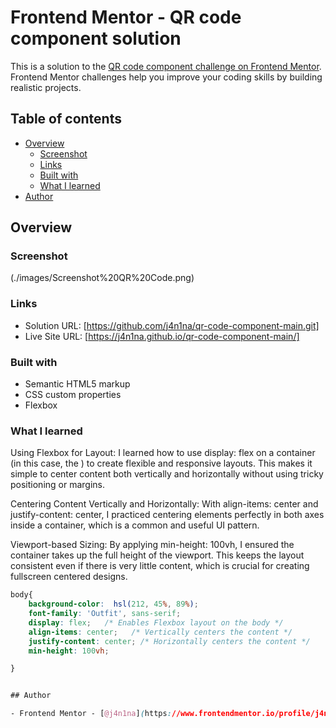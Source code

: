 # Frontend Mentor - QR code component solution

This is a solution to the [QR code component challenge on Frontend Mentor](https://www.frontendmentor.io/challenges/qr-code-component-iux_sIO_H). Frontend Mentor challenges help you improve your coding skills by building realistic projects. 

## Table of contents

- [Overview](#overview)
  - [Screenshot](#screenshot)
  - [Links](#links)
  - [Built with](#built-with)
  - [What I learned](#what-i-learned)
- [Author](#author)

## Overview

### Screenshot
(./images/Screenshot%20QR%20Code.png)

### Links

- Solution URL: [https://github.com/j4n1na/qr-code-component-main.git]
- Live Site URL: [https://j4n1na.github.io/qr-code-component-main/]



### Built with

- Semantic HTML5 markup
- CSS custom properties
- Flexbox


### What I learned

Using Flexbox for Layout:
I learned how to use display: flex on a container (in this case, the <body>) to create flexible and responsive layouts. This makes it simple to center content both vertically and horizontally without using tricky positioning or margins.

Centering Content Vertically and Horizontally:
With align-items: center and justify-content: center, I practiced centering elements perfectly in both axes inside a container, which is a common and useful UI pattern.

Viewport-based Sizing:
By applying min-height: 100vh, I ensured the container takes up the full height of the viewport. This keeps the layout consistent even if there is very little content, which is crucial for creating fullscreen centered designs.

```css
body{
    background-color:  hsl(212, 45%, 89%);
    font-family: 'Outfit', sans-serif;
    display: flex;   /* Enables Flexbox layout on the body */
    align-items: center;   /* Vertically centers the content */
    justify-content: center; /* Horizontally centers the content */
    min-height: 100vh; 

}


## Author

- Frontend Mentor - [@j4n1na](https://www.frontendmentor.io/profile/j4n1na)
